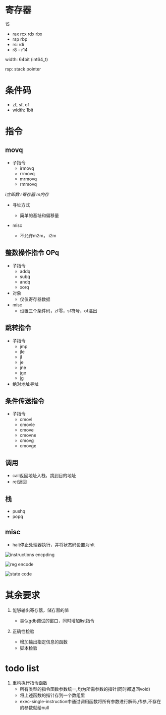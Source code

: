 # 寄存器
15
- rax rcx rdx rbx
- rsp rbp
- rsi rdi
- r8 - r14

width: 64bit (int64_t)

rsp: stack pointer

# 条件码
- zf, sf, of
- width: 1bit


# 指令

## movq
- 子指令
  - irmovq
  - rrmovq
  - mrmovq
  - rmmovq

*i立即数 r寄存器 m内存*

- 寻址方式
  - 简单的基址和偏移量

- misc
  - 不允许m2m， i2m

## 整数操作指令 OPq
- 子指令
  - addq
  - subq
  - andq
  - xorq
- 对象
  - 仅仅寄存器数据
- misc
  - 设置三个条件码，zf零，sf符号，of溢出

## 跳转指令

- 子指令
  - jmp
  - jle
  - jl
  - je
  - jne
  - jge
  - jg
- 绝对地址寻址


## 条件传送指令

- 子指令
  - cmovl
  - cmovle
  - cmove
  - cmovne
  - cmovg
  - cmovge


## 调用

- call返回地址入栈，跳到目的地址
- ret返回

## 栈

- pushq
- popq

## misc

- halt停止处理器执行，并将状态码设置为hlt

![instructions encpding](instructions.png)

![reg encode](regencode.png)

![state code](statcode.png)

# 其余要求

1. 能够输出寄存器，储存器的值
   
   - 类似gdb调试的窗口，同时增加list指令

2. 正确性检验
   - 增加输出指定信息的函数
   - 脚本检验


# todo list
1. 重构执行指令函数
   - 所有类型的指令函数参数统一,均为所需参数的指针(同时都返回void)
   - 将上述函数的指针存到一个数组里
   - exec-single-instruction中通过调用函数将所有参数进行解码,传参,不存在的参数就给null